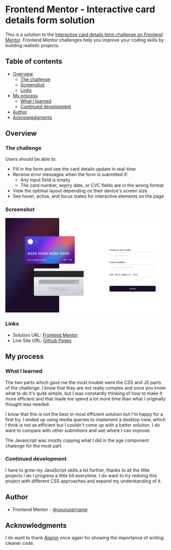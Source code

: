 # Frontend Mentor - Interactive card details form solution

This is a solution to the [Interactive card details form challenge on Frontend Mentor](https://www.frontendmentor.io/challenges/interactive-card-details-form-XpS8cKZDWw). Frontend Mentor challenges help you improve your coding skills by building realistic projects.

## Table of contents

- [Overview](#overview)
  - [The challenge](#the-challenge)
  - [Screenshot](#screenshot)
  - [Links](#links)
- [My process](#my-process)
  - [What I learned](#what-i-learned)
  - [Continued development](#continued-development)
- [Author](#author)
- [Acknowledgments](#acknowledgments)

## Overview

### The challenge

Users should be able to:

- Fill in the form and see the card details update in real-time
- Receive error messages when the form is submitted if:
  - Any input field is empty
  - The card number, expiry date, or CVC fields are in the wrong format
- View the optimal layout depending on their device's screen size
- See hover, active, and focus states for interactive elements on the page

### Screenshot

![](./screenshot.jpg)

### Links

- Solution URL: [Frontend Mentor](https://your-solution-url.com)
- Live Site URL: [Github Pages](https://your-live-site-url.com)

## My process

### What I learned

The two parts which gave me the most trouble were the CSS and JS parts of the challenge. I know that they are not really complex and once you know what to do it's quite simple, but I was constantly thinking of how to make it more efficient and that made me spend a lot more time than what I originally thought was needed.

I know that this is not the best or most efficient solution but I'm happy for a first try. I ended up using media queries to implement a desktop view, which I think is not as efficient but I couldn't come up with a better soluiton. I do want to compare with other submitions and see where I can improve.

The Javascript was mostly copying what I did in the age component chalenge for the most part.

### Continued development

I have to grow my JavaScript skills a lot further, thanks to all the little projects I do I progress a little bit everytime. I do want to try redoing this project with different CSS approaches and expand my understanding of it.

## Author

- Frontend Mentor - [@yourusername](https://www.frontendmentor.io/profile/yourusername)

## Acknowledgments

I do want to thank [Alamin](https://github.com/CodePapa360) once again for showing the importance of writing cleaner code.
